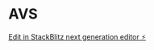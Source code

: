 # AVS

[Edit in StackBlitz next generation editor ⚡️](https://stackblitz.com/~/github.com/FlorentLarvor/AVS)